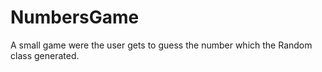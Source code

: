 # NumbersGame
A small game were the user gets to guess the number which the Random class generated.

